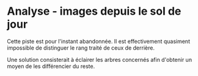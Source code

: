 # Analyse - images depuis le sol de jour

Cette piste est pour l'instant abandonnée. Il est effectivement quasiment 
impossible de distinguer le rang traité de ceux de derrière.

Une solution consisterait à éclairer les arbres concernés afin d'obtenir un 
moyen de les différencier du reste.

